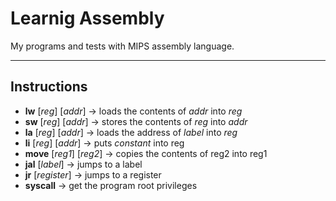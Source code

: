 # Learnig Assembly
My programs and tests with MIPS assembly language.

--- 

## Instructions

- **lw** [*reg*] [*addr*] &rarr; loads the contents of *addr* into *reg*
- **sw** [*reg*] [*addr*] &rarr; stores the contents of *reg* into *addr*
- **la** [*reg*] [*addr*] &rarr; loads the address of *label* into *reg*
- **li** [*reg*] [*addr*] &rarr; puts *constant* into reg
- **move** [*reg1*] [*reg2*] &rarr; copies the contents of reg2 into reg1 
- **jal** [*label*] &rarr; jumps to a label
- **jr** [*register*] &rarr; jumps to a register
- **syscall** &rarr; get the program root privileges
